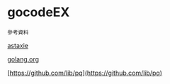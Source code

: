# gocodeEX
    參考資料

[astaxie](https://github.com/astaxie/build-web-application-with-golang/blob/master/zh/preface.md)

[golang.org](https://golang.org/doc/effective_go.html)

[https://github.com/lib/pq](https://github.com/lib/pq)

